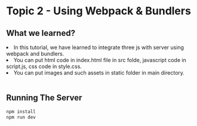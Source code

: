 # Topic 2 - Using Webpack & Bundlers

## What we learned?

<li>In this tutorial, we have learned to integrate three js with server using webpack and bundlers.</li>

<li>You can put html code in index.html file in src folde, javascript code in script.js, css code in style.css.</li>

<li>You can put images and such assets in static folder in main directory.</li>

<br />

## Running The Server

```cmd
npm install
npm run dev
```